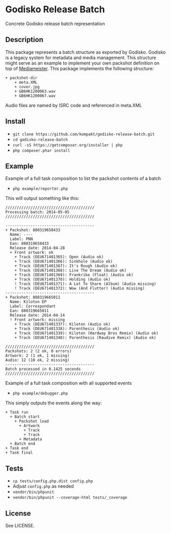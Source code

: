 # Godisko Release Batch

Concrete Godisko release batch representation

## Description

This package represents a batch structure as exported by Godisko. Godisko is a legacy system for metadata and media management. This structure might serve as an example to implement your own packshot definition on top of [Mediameister](http://github.com/kompakt/mediameister). This package implements the following structure:

    + packshot-dir
        + meta.XML
        + cover.jpg
        + GB6HK1200063.wav
        + GB6HK1200067.wav

Audio files are named by ISRC code and referenced in meta.XML

## Install

+ `git clone https://github.com/kompakt/godisko-release-batch.git`
+ `cd godisko-release-batch`
+ `curl -sS https://getcomposer.org/installer | php`
+ `php composer.phar install`

## Example

Example of a full task composition to list the packshot contents of a batch

+ `php example/reporter.php`

This will output something like this:

    ///////////////////////////////////////
    Processing batch: 2014-05-05
    ///////////////////////////////////////

    ---------------------------------------
    + Packshot: 880319658433
      Name: ----
      Label: PNN
      Ean: 880319658433
      Release date: 2014-04-28
      + Front artwork: ok
        + Track (DEU671401365): Open (Audio ok)
        + Track (DEU671401366): Sinkhole (Audio ok)
        + Track (DEU671401367): It's Rough (Audio ok)
        + Track (DEU671401368): Live The Dream (Audio ok)
        + Track (DEU671401369): Frankrike (Float) (Audio ok)
        + Track (DEU671401370): Holding (Audio ok)
        ! Track (DEU671401371): A Lot To Share (Album) (Audio missing)
        ! Track (DEU671401372): Wow (And Flutter) (Audio missing)
    ---------------------------------------
    + Packshot: 880319665011
      Name: Kiloton EP
      Label: Correspondant
      Ean: 880319665011
      Release date: 2014-04-14
      ! Front artwork: missing
        + Track (DEU671401337): Kiloton (Audio ok)
        + Track (DEU671401338): Parenthesis (Audio ok)
        + Track (DEU671401339): Kiloton (Hardway Bros Remix) (Audio ok)
        + Track (DEU671401340): Parenthesis (Raudive Remix) (Audio ok)

    ///////////////////////////////////////
    Packshots: 2 (2 ok, 0 errors)
    Artwork: 2 (1 ok, 1 missing)
    Audio: 12 (10 ok, 2 missing)
    ---------------------------------------
    Batch processed in 0.1425 seconds
    ///////////////////////////////////////

Example of a full task composition with all supported events

+ `php example/debugger.php`

This simply outputs the events along the way:

    + Task run
      + Batch start
        + Packshot load
          + Artwork
            + Track
            + Track
          + Metadata
      + Batch end
    + Task end
    + Task final

## Tests

+ `cp tests/config.php.dist config.php`
+ Adjust `config.php` as needed
+ `vendor/bin/phpunit`
+ `vendor/bin/phpunit --coverage-html tests/_coverage`

## License

See LICENSE.